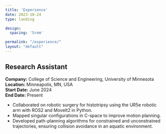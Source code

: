```yaml
---
title: 'Experience'
date: 2023-10-24
type: landing

design:
  spacing: '5rem'

permalink: "/experience/"
layout: "default"
---
```



## Research Assistant  
**Company:** College of Science and Engineering, University of Minnesota  
**Location:** Minneapolis, MN, USA  
**Start Date:** June 2024  
**End Date:** Present

- Collaborated on robotic surgery for histotripsy using the UR5e robotic arm with ROS2 and MoveIt2 in Python.  
- Mapped singular configurations in C-space to improve motion planning.  
- Developed path-planning algorithms for constrained and unconstrained trajectories, ensuring collision avoidance in an aquatic environment.
